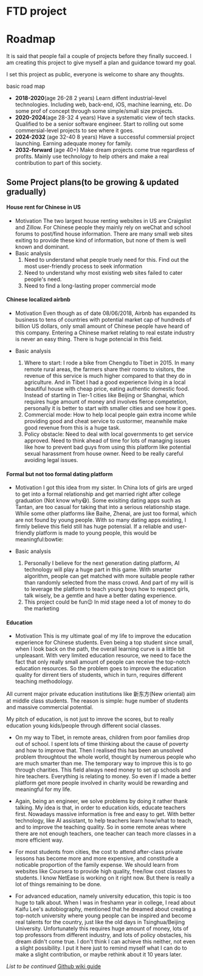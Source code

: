 FTD project
=============================
# Roadmap
It is said that people fail a couple of projects before they finally succeed. I am creating this project to give myself a plan and guidance toward my goal.

I set this project as public, everyone is welcome to share any thoughts.

basic road map
* **2018-2020**(age 26-28 2 years) Learn diffent industrial-level technologies. Including web, back-end, iOS, machine learning, etc. Do some prof of concept through some simple/small size projects.
* **2020-2024**(age 28-32 4 years) Have a systematic view of tech stacks. Qualified to be a senior software engineer. Start to rolling out some commersial-level projects to see where it goes.
* **2024-2032** (age 32-40 8 years) Have a successful commersial project launching. Earning adequate money for family.
* **2032-forward** (age 40+) Make dream projects come true regardless of profits. Mainly use technology to help others and make a real contribution to part of this society.

## Some Project plans(to be growing & updated gradually)
#### House rent for Chinese in US
* Motivation
The two largest house renting websites in US are Craigslist and Zillow. For Chinese people they mainly rely on weChat and school forums to post/find house information. There are many small web sites exiting to provide these kind of information, but none of them is well known and dominant.
* Basic analysis
    1. Need to understand what people truely need for this. Find out the most user-friendly process to seek information
    1. Need to understand why most existing web sites failed to cater people's need.
    1. Need to find a long-lasting proper commercial mode

#### Chinese localized airbnb
* Motivation
Even though as of date 08/06/2018, Airbnb has expanded its business to tens of countries with potential market cap of hundreds of billion US dollars, only small amount of Chinese people have heard of this company. Entering a Chinese market relating to real estate industry is never an easy thing. There is huge potencial in this field.

* Basic analysis
    1. Where to start: I rode a bike from Chengdu to Tibet in 2015. In many remote rural areas, the farmers share their rooms to visitors, the revenue of this service is much higher compared to that they do in agriculture. And in Tibet I had a good experience living in a local beautiful house with cheap price, eating authentic domestic food. Instead of starting in Tier-1 cities like Beijing or Shanghai, which requires huge amount of money and involves fierce competetion, personally it is better to start with smaller cities and see how it goes.
    1. Commercial mode: How to help local people gain extra income while providing good and cheat service to custormer, meanwhile make good revenue from this is a huge task.
    1. Policy obstacle: Need to deal with local governments to get service approved. Need to think ahead of time for lots of managing issues like how to prevent bad guys from using this platform like potential sexual harassment from house owner. Need to be really careful avoiding legal issues.
    
#### Formal but not too formal dating platform
* Motivation
I got this idea from my sister. In China lots of girls are urged to get into a formal relationship and get married right after college graduation (Not know why:mask:). Some exisiting dating apps such as Tantan, are too casual for taking that into a serious relationship stage. While some other platforms like Baihe, Zhenai, are just too formal, which are not found by young people. With so many dating apps existing, I firmly believe this field still has huge potensial. If a reliable and user-friendly platform is made to young people, this would be meaningful:bowtie:

* Basic analysis
    1. Personally I believe for the next generation dating platform, AI technology will play a huge part in this game. With smarter algorithm, people can get matched with more suitable people rather than randomly selected from the mass crowd. And part of my will is to leverage the platform to teach young boys how to respect girls, talk wisely, be a gemtle and have a better dating experience.
    1. This project could be fun:wink: In mid stage need a lot of money to do the marketing
    
#### Education
* Motivation
This is my ultimate goal of my life to improve the education experience for Chinese students. Even being a top student since small, when I look back on the path, the overall learning curve is a little bit unpleasant. With very limited education resource, we need to face the fact that only really small amount of people can receive the top-notch education resources. So the problem goes to improve the education quality for dirrent tiers of students, which in turn, requires different teaching methodology.

All current major private education institutions like 新东方(New oriental) aim at middle class students. The reason is simple: huge number of students and massive commercial potential.

My pitch of education, is not just to imrove the scores, but to really education young kids/people through different social classes.

* On my way to Tibet, in remote areas, children from poor families drop out of school. I spent lots of time thinking about the cause of poverty and how to improve that. Then I realised this has been an unsolved problem throughtout the whole world, thought by numerous people who are much smarter than me. The temporary way to improve this is to go through charities. This field always need money to set up schools and hire teachers. Everything is relating to money. So even if I made a better platform get more people involved in charity would be rewarding and meaningful for my life.

* Again, being an engineer, we solve problems by doing it rather thank talking. My idea is that, in order to education kids, educate teachers first. Nowadays massive information is free and easy to get. With better technology, like AI assistant, to help teachers learn how/what to teach, and to improve the teaching quality. So in some remote areas where there are not enough teachers, one teacher can teach more classes in a more efficient way.

* For most students from cities, the cost to attend after-class private lessons has become more and more expensive, and constitude a noticable proportion of the family expense. We should learn from websites like Coursera to provide high quality, free/low cost classes to students. I know NetEase is working on it right now. But there is really a lot of things remaining to be done.

* For advanced education, namely university education, this topic is too huge to talk about. When I was in freshamn year in college, I read about Kaifu Lee's autobiography, mentioned that he dreamed about creating a top-notch university where young people can be inspired and become real talents for the country, just like the old days in Tsinghua/Beijing University. Unfortunately this requires huge amount of money, lots of top professors from different industry, and lots of policy obstacles, his dream didn't come true. I don't think I can achieve this neither, not even a slight possibility. I put it here just to remind myself what I can do to make a slight contribution, or maybe rethink about it 10 years later.

_List to be continued_
[Github wiki guide](https://guides.github.com/features/mastering-markdown/)
